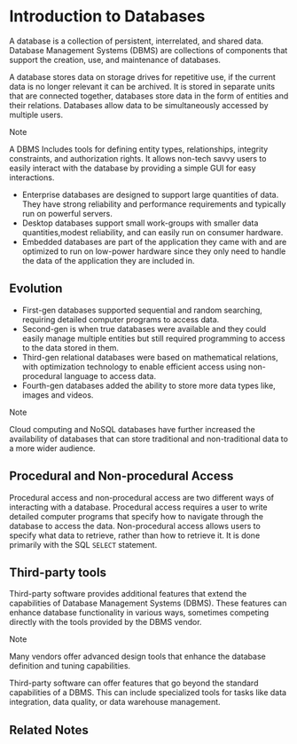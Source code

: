 # Introduction to Databases

A database is a collection of persistent, interrelated, and shared data. Database Management Systems (DBMS) are collections of components that support the creation, use, and maintenance of databases.

A database stores data on storage drives for repetitive use, if the current data is no longer relevant it can be archived. It is stored in separate units that are connected together, databases store data in the form of entities and their relations. Databases allow data to be simultaneously accessed by multiple users.

>[!Note]
> A DBMS Includes tools for defining entity types, relationships, integrity constraints, and authorization rights. It allows non-tech savvy users to easily interact with the database by providing a simple GUI for easy interactions.

- Enterprise databases are designed to support large quantities of data. They have strong reliability and performance requirements and typically run on powerful servers.
- Desktop databases support small work-groups with smaller data quantities,modest reliability, and can easily run on consumer hardware.
- Embedded databases are part of the application they came with and are optimized to run on low-power hardware since they only need to handle the data of the application they are included in.
## Evolution

- First-gen databases supported sequential and random searching, requiring detailed computer programs to access data.
- Second-gen is when true databases were available and they could easily manage multiple entities but still required programming to access to the data stored in them.
- Third-gen relational databases were based on mathematical relations, with optimization technology to enable efficient access using non-procedural language to access data.
- Fourth-gen databases added the ability to store more data types like, images and videos.

> [!Note]
> Cloud computing and NoSQL databases have further increased the availability of databases that can store traditional and non-traditional data to a more wider audience.

## Procedural and Non-procedural Access

Procedural access and non-procedural access are two different ways of interacting with a database. Procedural access requires a user to write detailed computer programs that specify how to navigate through the database to access the data. Non-procedural access allows users to specify what data to retrieve, rather than how to retrieve it.  It is done primarily with the SQL `SELECT` statement.

## Third-party tools

Third-party software provides additional features that extend the capabilities of Database Management Systems (DBMS). These features can enhance database functionality in various ways, sometimes competing directly with the tools provided by the DBMS vendor.

>[!Note]
>Many vendors offer advanced design tools that enhance the database definition and tuning capabilities.

Third-party software can offer features that go beyond the standard capabilities of a DBMS. This can include specialized tools for tasks like data integration, data quality, or data warehouse management.

## Related Notes
